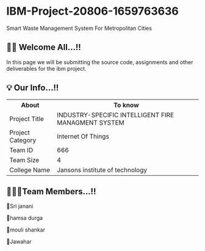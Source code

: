 # IBM-Project-20806-1659763636
Smart Waste Management System For Metropolitan Cities

<h2><span>👋🏻</span> Welcome All...!! </h2>
In this page we will be submitting the source code, assignments and other deliverables for the ibm project.

<h2><span>💡</span> Our Info...!! </h2>
<table>
<tr><th>About</th><th>To know</th></tr>
<tr><td>Project Title</td><td>INDUSTRY-SPECIFIC INTELLIGENT FIRE MANAGMENT SYSTEM</td></tr>
<tr><td>Project Category</td><td>Internet Of Things</td></tr>
<tr><td>Team ID</td><td>666</td></tr>
<tr><td>Team Size</td><td>4</td></tr>
<tr><td>College Name</td><td>Jansons institute of technology</td></tr></table>

<h2><span>👨🏻‍💻</span>Team Members...!!</h2>
<p><span>💠</span>Sri janani</p>
<p><span>💠</span>hamsa durga</p>
<p><span>💠</span>mouli shankar</p>
<p><span>💠</span>Jawahar</p>
